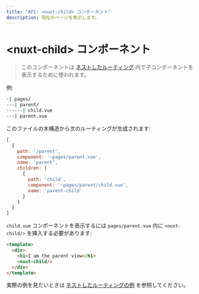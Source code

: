 ```yaml
---
title: "API: <nuxt-child> コンポーネント"
description: 現在のページを表示します。
---
```


<!-- title: "API: The <nuxt-child> Component" -->
<!-- description: Display the current page -->

<!-- # The &lt;nuxt-child&gt; Component -->

# &lt;nuxt-child&gt; コンポーネント

<!-- \> This component is used for displaying the children components in a [nested route](/guide/routing#nested-routes). -->

> このコンポーネントは [ネストしたルーティング](/guide/routing#nested-routes) 内で子コンポーネントを表示するために使われます。

<!-- Example: -->

例:

```bash
-| pages/
---| parent/
------| child.vue
---| parent.vue
```

<!-- This file tree will generate these routes: -->

このファイルの木構造から次のルーティングが生成されます:

```js
[
  {
    path: '/parent',
    component: '~pages/parent.vue',
    name: 'parent',
    children: [
      {
        path: 'child',
        component: '~pages/parent/child.vue',
        name: 'parent-child'
      }
    ]
  }
]
```

<!-- To display the `child.vue` component, I have to insert `<nuxt-child/>` inside `pages/parent.vue`: -->

`child.vue` コンポーネントを表示するには `pages/parent.vue` 内に `<nuxt-child/>` を挿入する必要があります:

```html
<template>
  <div>
    <h1>I am the parent view</h1>
    <nuxt-child/>
  </div>
</template>
```

<!-- To see an example, take a look at the [nested-routes example](/examples/nested-routes). -->

実際の例を見たいときは [ネストしたルーティングの例](/examples/nested-routes) を参照してください。
